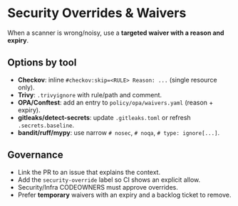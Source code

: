 
# Security Overrides & Waivers

When a scanner is wrong/noisy, use a **targeted waiver with a reason and expiry**.

## Options by tool
- **Checkov**: inline `#checkov:skip=<RULE> Reason: ...` (single resource only).
- **Trivy**: `.trivyignore` with rule/path and comment.
- **OPA/Conftest**: add an entry to `policy/opa/waivers.yaml` (reason + expiry).
- **gitleaks/detect-secrets**: update `.gitleaks.toml` or refresh `.secrets.baseline`.
- **bandit/ruff/mypy**: use narrow `# nosec`, `# noqa`, `# type: ignore[...]`.

## Governance
- Link the PR to an issue that explains the context.
- Add the `security-override` label so CI shows an explicit allow.
- Security/Infra CODEOWNERS must approve overrides.
- Prefer **temporary** waivers with an expiry and a backlog ticket to remove.

